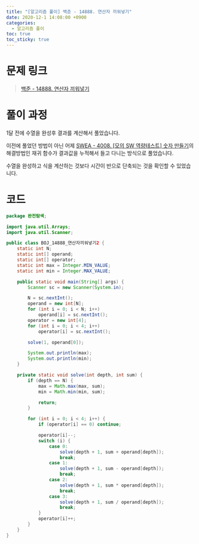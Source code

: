 ```yaml
---
title: "[알고리즘 풀이] 백준 - 14888. 연산자 끼워넣기"
date: 2020-12-1 14:08:00 +0900
categories:
  - 알고리즘 풀이
toc: true
toc_sticky: true
---
```


# 문제 링크

> [백준 - 14888. 연산자 끼워넣기](https://www.acmicpc.net/problem/14888)

# 풀이 과정

1달 전에 수열을 완성후 결과를 계산해서 풀었습니다.

이전에 풀었던 방법이 아닌 어제 [SWEA - 4008. [모의 SW 역량테스트] 숫자 만들기](https://ddb8036631.github.io/%EC%95%8C%EA%B3%A0%EB%A6%AC%EC%A6%98/SWEA_4008_%EC%88%AB%EC%9E%90%EB%A7%8C%EB%93%A4%EA%B8%B0/)의 해결방법인 재귀 함수가 결과값을 누적해서 들고 다니는 방식으로 풀었습니다.

수열을 완성하고 식을 계산하는 것보다 시간이 반으로 단축되는 것을 확인할 수 있었습니다.

# 코드

```java
package 완전탐색;

import java.util.Arrays;
import java.util.Scanner;

public class BOJ_14888_연산자끼워넣기2 {
    static int N;
    static int[] operand;
    static int[] operator;
    static int max = Integer.MIN_VALUE;
    static int min = Integer.MAX_VALUE;

    public static void main(String[] args) {
        Scanner sc = new Scanner(System.in);

        N = sc.nextInt();
        operand = new int[N];
        for (int i = 0; i < N; i++)
            operand[i] = sc.nextInt();
        operator = new int[4];
        for (int i = 0; i < 4; i++)
            operator[i] = sc.nextInt();

        solve(1, operand[0]);

        System.out.println(max);
        System.out.println(min);
    }

    private static void solve(int depth, int sum) {
        if (depth == N) {
            max = Math.max(max, sum);
            min = Math.min(min, sum);

            return;
        }

        for (int i = 0; i < 4; i++) {
            if (operator[i] == 0) continue;

            operator[i]--;
            switch (i) {
                case 0:
                    solve(depth + 1, sum + operand[depth]);
                    break;
                case 1:
                    solve(depth + 1, sum - operand[depth]);
                    break;
                case 2:
                    solve(depth + 1, sum * operand[depth]);
                    break;
                case 3:
                    solve(depth + 1, sum / operand[depth]);
                    break;
            }
            operator[i]++;
        }
    }
}
```
